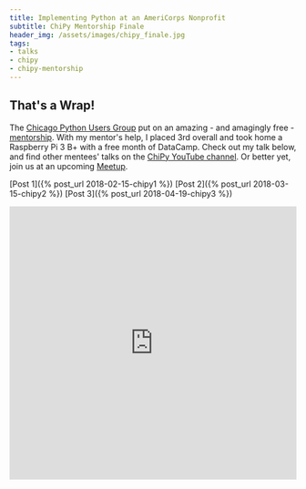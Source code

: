 ```yaml
---
title: Implementing Python at an AmeriCorps Nonprofit
subtitle: ChiPy Mentorship Finale
header_img: /assets/images/chipy_finale.jpg
tags:
- talks
- chipy
- chipy-mentorship
---
```


## That's a Wrap!

The [Chicago Python Users Group](https://www.chipy.org/) put on an amazing - and amagingly free - [mentorship](https://chipymentor.org/). With my mentor's help, I placed 3rd overall and took home a Raspberry Pi 3 B+ with a free month of DataCamp. Check out my talk below, and find other mentees' talks on the [ChiPy YouTube channel](https://www.youtube.com/channel/UCT372EAC1orBOSUd2fsA8WA/videos). Or better yet, join us at an upcoming [Meetup](https://www.meetup.com/_ChiPy_/).

[Post 1]({% post_url 2018-02-15-chipy1 %})
[Post 2]({% post_url 2018-03-15-chipy2 %})
[Post 3]({% post_url 2018-04-19-chipy3 %})

<iframe width="100%" height="480" src="https://www.youtube.com/embed/NNjPzTF3Zps" frameborder="0" allow="accelerometer; autoplay; encrypted-media; gyroscope; picture-in-picture" allowfullscreen></iframe>

